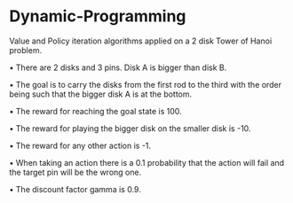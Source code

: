# Dynamic-Programming

Value and Policy iteration algorithms applied on a 2 disk Tower of Hanoi problem.

• There are 2 disks and 3 pins. Disk A is bigger than disk B.

• The goal is to carry the disks from the first rod to the third with the order being such
that the bigger disk A is at the bottom.

• The reward for reaching the goal state is 100.

• The reward for playing the bigger disk on the smaller disk is -10.

• The reward for any other action is -1.

• When taking an action there is a 0.1 probability that the action will fail and the target
pin will be the wrong one.

• The discount factor gamma is 0.9.
